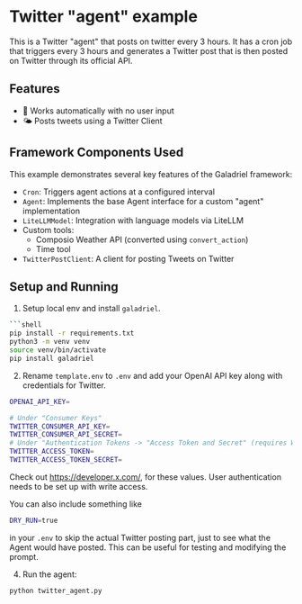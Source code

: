 # Twitter "agent" example

This is a Twitter "agent" that posts on twitter every 3 hours.
It has a cron job that triggers every 3 hours and generates a Twitter post
that is then posted on Twitter through its official API.

## Features

- 🤖 Works automatically with no user input
- 🌤️ Posts tweets using a Twitter Client

## Framework Components Used

This example demonstrates several key features of the Galadriel framework:

- `Cron`: Triggers agent actions at a configured interval
- `Agent`: Implements the base Agent interface for a custom "agent" implementation
- `LiteLLMModel`: Integration with language models via LiteLLM
- Custom tools:
    - Composio Weather API (converted using `convert_action`)
    - Time tool
- `TwitterPostClient`: A client for posting Tweets on Twitter

## Setup and Running

1. Setup local env and install `galadriel`.

```bash
```shell
pip install -r requirements.txt
python3 -m venv venv
source venv/bin/activate
pip install galadriel
```

2. Rename `template.env` to `.env` and add your OpenAI API key
   along with credentials for Twitter.

```bash
OPENAI_API_KEY=

# Under "Consumer Keys"
TWITTER_CONSUMER_API_KEY=
TWITTER_CONSUMER_API_SECRET=
# Under "Authentication Tokens -> "Access Token and Secret" (requires Write permission)
TWITTER_ACCESS_TOKEN=
TWITTER_ACCESS_TOKEN_SECRET=
```

Check out https://developer.x.com/, for these values.
User authentication needs to be set up with write access.


You can also include something like

```bash
DRY_RUN=true
```

in your `.env` to skip the actual Twitter posting part, just to see
what the Agent would have posted. This can be useful for testing and
modifying the prompt.

4. Run the agent:

```bash
python twitter_agent.py
```
